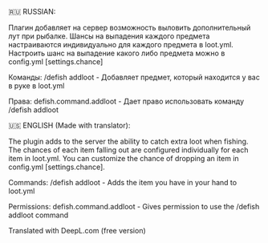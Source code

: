 🇷🇺 RUSSIAN:

Плагин добавляет на сервер возможность выловить дополнительный лут при рыбалке.
Шансы на выпадения каждого предмета настраиваются индивидуально для каждого предмета в loot.yml.
Настроить шанс на выпадение какого либо предмета можно в config.yml [settings.chance]

Команды:
/defish addloot - Добавляет предмет, который находится у вас в руке в loot.yml

Права:
defish.command.addloot - Дает право использовать команду /defish addloot




🇺🇸 ENGLISH (Made with translator):

The plugin adds to the server the ability to catch extra loot when fishing.
The chances of each item falling out are configured individually for each item in loot.yml.
You can customize the chance of dropping an item in config.yml [settings.chance].

Commands:
/defish addloot - Adds the item you have in your hand to loot.yml

Permissions:
defish.command.addloot - Gives permission to use the /defish addloot command

Translated with DeepL.com (free version)
